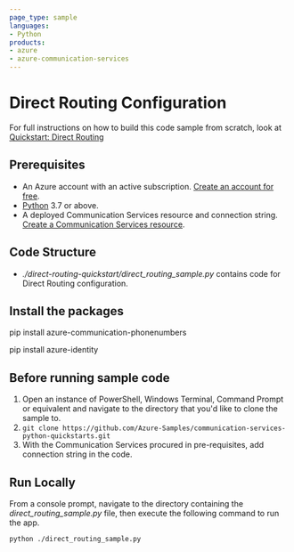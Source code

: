 ```yaml
---
page_type: sample
languages:
- Python
products:
- azure
- azure-communication-services
---
```



# Direct Routing Configuration

For full instructions on how to build this code sample from scratch, look at [Quickstart: Direct Routing](https://docs.microsoft.com/azure/communication-services/quickstarts/telephony-sms/voice-routing-sdk-config?pivots=programming-language-python)

## Prerequisites

- An Azure account with an active subscription. [Create an account for free](https://azure.microsoft.com/free/?WT.mc_id=A261C142F). 
- [Python](https://www.python.org/downloads/) 3.7 or above.
- A deployed Communication Services resource and connection string. [Create a Communication Services resource](https://docs.microsoft.com/azure/communication-services/quickstarts/create-communication-resource).

## Code Structure

- *./direct-routing-quickstart/direct_routing_sample.py* contains code for Direct Routing configuration.

## Install the packages

pip install azure-communication-phonenumbers

pip install azure-identity

## Before running sample code

1. Open an instance of PowerShell, Windows Terminal, Command Prompt or equivalent and navigate to the directory that you'd like to clone the sample to.
2. `git clone https://github.com/Azure-Samples/communication-services-python-quickstarts.git`
3. With the Communication Services procured in pre-requisites, add connection string in the code.

## Run Locally

From a console prompt, navigate to the directory containing the *direct_routing_sample.py* file, then execute the following command to run the app.

```console
python ./direct_routing_sample.py
```
